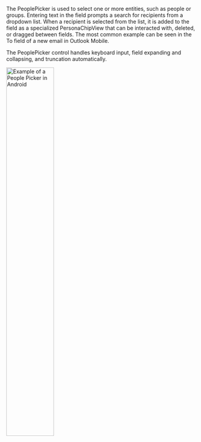 The PeoplePicker is used to select one or more entities, such as people or groups. Entering text in the field prompts a search for recipients from a dropdown list. When a recipient is selected from the list, it is added to the field as a specialized PersonaChipView that can be interacted with, deleted, or dragged between fields. The most common example can be seen in the To field of a new email in Outlook Mobile.

The PeoplePicker control handles keyboard input, field expanding and collapsing, and truncation automatically.

<img src="https://static2.sharepointonline.com/files/fabric/fabric-website/images/controls/android/persona/peoplepickerview.png" alt="Example of a People Picker in Android" style="width: 50%;" />
